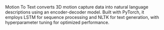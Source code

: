 Motion To Text converts 3D motion capture data into natural language descriptions using an encoder-decoder model. Built with PyTorch, it employs LSTM for sequence processing and NLTK for text generation, with hyperparameter tuning for optimized performance.

